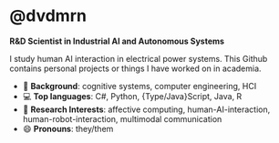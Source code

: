 # @dvdmrn

**R&D Scientist in Industrial AI and Autonomous Systems**

I study human AI interaction in electrical power systems. This Github contains personal projects or things I have worked on in academia.

- 📜 **Background**: cognitive systems, computer engineering, HCI
- 💻 **Top languages**: C#, Python, {Type/Java}Script, Java, R
- 🔎 **Research Interests**: affective computing, human-AI-interaction, human-robot-interaction, multimodal communication
- 😄 **Pronouns**: they/them
<!-- - 🌱 **current learning**: many things
 -->
<!--
**dvdmrn/dvdmrn** is a ✨ _special_ ✨ repository because its `README.md` (this file) appears on your GitHub profile.

Here are some ideas to get you started:

- 🔭 I’m currently working on ...
- 🌱 I’m currently learning ...
- 👯 I’m looking to collaborate on ...
- 🤔 I’m looking for help with ...
- 💬 Ask me about ...
- 📫 How to reach me: ...
- 😄 Pronouns: ...
- ⚡ Fun fact: ...
-->
